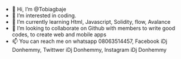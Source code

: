 - 👋 Hi, I’m @Tobiagbaje
- 👀 I’m interested in coding. 
- 🌱 I’m currently learning Html, Javascript, Solidity, flow, Avalance
- 💞️ I’m looking to collaborate on Github with members to write good codes, to create web and mobile apps
- 📫 You can reach me on whatsapp 08063514457, Facebook iDj Donhemmy, Twittwer iDj Donhemmy, Instagram iDj  Donhemmy

<!---
Tobiagbaje/Tobiagbaje is a ✨ special ✨ repository because its `README.md` (this file) appears on your GitHub profile.
You can click the Preview link to take a look at your changes.
--->
